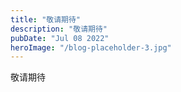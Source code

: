 ```yaml
---
title: "敬请期待"
description: "敬请期待"
pubDate: "Jul 08 2022"
heroImage: "/blog-placeholder-3.jpg"
---
```


敬请期待
